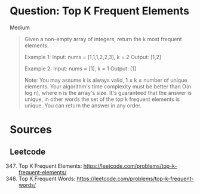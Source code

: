 # Question: Top K Frequent Elements
Medium

> Given a non-empty array of integers, return the k most frequent elements.
> 
> Example 1:
>  Input: nums = [1,1,1,2,2,3], k = 2
>  Output: [1,2]
> 
> Example 2:
>  Input: nums = [1], k = 1
>  Output: [1]
> 
> Note:
>  You may assume k is always valid, 1 ≤ k ≤ number of unique elements.
>  Your algorithm's time complexity must be better than O(n log n), where n is the array's size.
>  It's guaranteed that the answer is unique, in other words the set of the top k frequent elements is unique.
>  You can return the answer in any order.

# Sources
## Leetcode
347. Top K Frequent Elements: https://leetcode.com/problems/top-k-frequent-elements/
692. Top K Frequent Words: https://leetcode.com/problems/top-k-frequent-words/